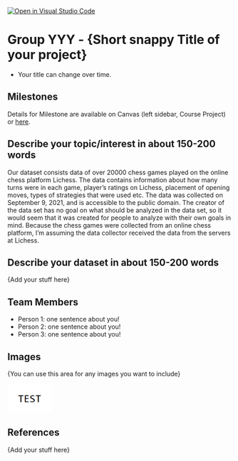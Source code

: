 [![Open in Visual Studio Code](https://classroom.github.com/assets/open-in-vscode-f059dc9a6f8d3a56e377f745f24479a46679e63a5d9fe6f495e02850cd0d8118.svg)](https://classroom.github.com/online_ide?assignment_repo_id=5918368&assignment_repo_type=AssignmentRepo)
# Group YYY - {Short snappy Title of your project}

- Your title can change over time.

## Milestones

Details for Milestone are available on Canvas (left sidebar, Course Project) or [here](https://firas.moosvi.com/courses/data301/project/milestone01.html).

## Describe your topic/interest in about 150-200 words

Our dataset consists data of over 20000 chess games played on the online chess platform Lichess. The data contains information about how many turns were in each game, player’s ratings on Lichess, placement of opening moves, types of strategies that were used etc. The data was collected on September 9, 2021, and is accessible to the public domain. The creator of the data set has no goal on what should be analyzed in the data set, so it would seem that it was created for people to analyze with their own goals in mind. Because the chess games were collected from an online chess platform, I’m assuming the data collector received the data from the servers at Lichess.
## Describe your dataset in about 150-200 words

{Add your stuff here}

## Team Members

- Person 1: one sentence about you!
- Person 2: one sentence about you!
- Person 3: one sentence about you!

## Images

{You can use this area for any images you want to include}

<img src ="images/test.png" width="100px">

## References

{Add your stuff here}



